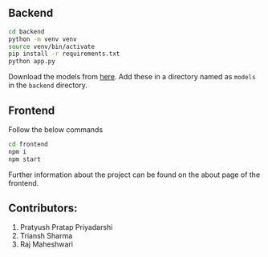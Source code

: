 ## Backend
``` bash
cd backend
python -m venv venv
source venv/bin/activate
pip install -r requirements.txt
python app.py
```

Download the models from [here](https://iiitaphyd-my.sharepoint.com/:u:/g/personal/triansh_sharma_students_iiit_ac_in/EdM0yp_3r3RKgXF_KK2MDMoBlSp69PDSyfcjZj5GCJdRNQ?e=rLG1EG).
Add these in a directory named as `models` in the  `backend` directory.


## Frontend
Follow the below commands
``` bash
cd frontend
npm i
npm start
```

Further information about the project can be found on the about page of the frontend.

## Contributors:
1. Pratyush Pratap Priyadarshi
2. Triansh Sharma
3. Raj Maheshwari
